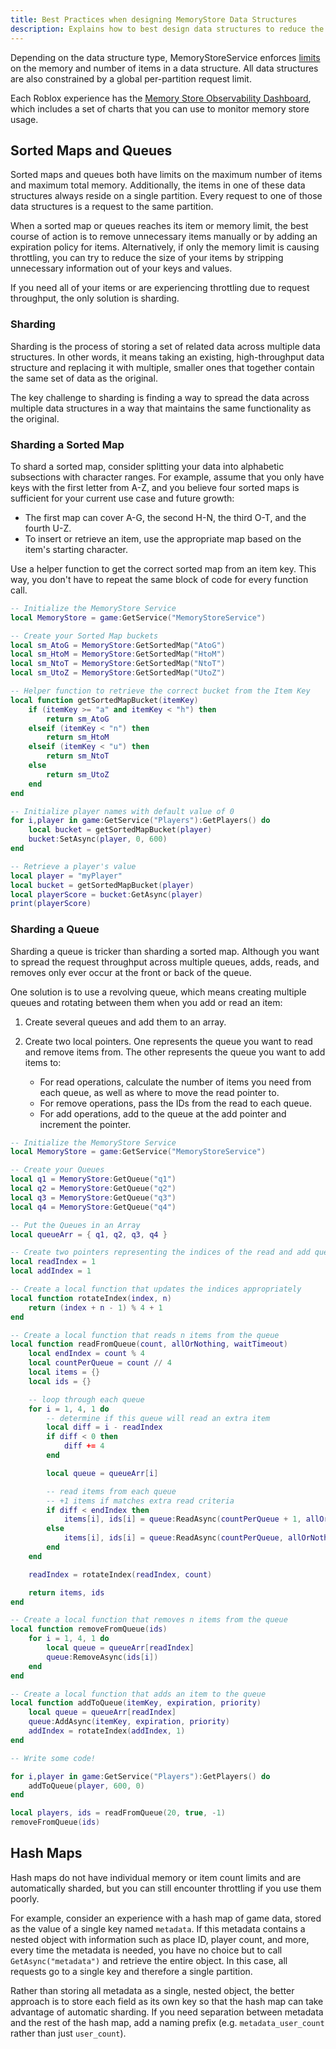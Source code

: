 ```yaml
---
title: Best Practices when designing MemoryStore Data Structures
description: Explains how to best design data structures to reduce the chance of experiencing throttling.
---
```


Depending on the data structure type, MemoryStoreService enforces [limits](../../cloud-services/memory-stores/index.md#data-structure-size-limits) on the memory and number of items in a data structure. All data structures are also constrained by a global per-partition request limit.

Each Roblox experience has the [Memory Store Observability Dashboard](../../cloud-services/memory-stores/observability.md), which includes a set of charts that you can use to monitor memory store usage.

## Sorted Maps and Queues

Sorted maps and queues both have limits on the maximum number of items and maximum total memory. Additionally, the items in one of these data structures always reside on a single partition. Every request to one of those data structures is a request to the same partition.

When a sorted map or queues reaches its item or memory limit, the best course of action is to remove unnecessary items manually or by adding an expiration policy for items. Alternatively, if only the memory limit is causing throttling, you can try to reduce the size of your items by stripping unnecessary information out of your keys and values.

If you need all of your items or are experiencing throttling due to request throughput, the only solution is sharding.

### Sharding

Sharding is the process of storing a set of related data across multiple data structures. In other words, it means taking an existing, high-throughput data structure and replacing it with multiple, smaller ones that together contain the same set of data as the original.

The key challenge to sharding is finding a way to spread the data across multiple data structures in a way that maintains the same functionality as the original.

### Sharding a Sorted Map

To shard a sorted map, consider splitting your data into alphabetic subsections with character ranges. For example, assume that you only have keys with the first letter from A-Z, and you believe four sorted maps is sufficient for your current use case and future growth:

- The first map can cover A-G, the second H-N, the third O-T, and the fourth U-Z.
- To insert or retrieve an item, use the appropriate map based on the item's starting character.

<Alert severity="info">
Use a helper function to get the correct sorted map from an item key. This way, you don't have to repeat the same block of code for every function call.
</Alert>

```lua title='Sharding a Sorted Map'
-- Initialize the MemoryStore Service
local MemoryStore = game:GetService("MemoryStoreService")

-- Create your Sorted Map buckets
local sm_AtoG = MemoryStore:GetSortedMap("AtoG")
local sm_HtoM = MemoryStore:GetSortedMap("HtoM")
local sm_NtoT = MemoryStore:GetSortedMap("NtoT")
local sm_UtoZ = MemoryStore:GetSortedMap("UtoZ")

-- Helper function to retrieve the correct bucket from the Item Key
local function getSortedMapBucket(itemKey)
	if (itemKey >= "a" and itemKey < "h") then
		return sm_AtoG
	elseif (itemKey < "n") then
		return sm_HtoM
	elseif (itemKey < "u") then
		return sm_NtoT
	else
		return sm_UtoZ
	end
end

-- Initialize player names with default value of 0
for i,player in game:GetService("Players"):GetPlayers() do
	local bucket = getSortedMapBucket(player)
	bucket:SetAsync(player, 0, 600)
end

-- Retrieve a player's value
local player = "myPlayer"
local bucket = getSortedMapBucket(player)
local playerScore = bucket:GetAsync(player)
print(playerScore)
```

### Sharding a Queue

Sharding a queue is tricker than sharding a sorted map. Although you want to spread the request throughput across multiple queues, adds, reads, and removes only ever occur at the front or back of the queue.

One solution is to use a revolving queue, which means creating multiple queues and rotating between them when you add or read an item:

1. Create several queues and add them to an array.
1. Create two local pointers. One represents the queue you want to read and remove items from. The other represents the queue you want to add items to:

   - For read operations, calculate the number of items you need from each queue, as well as where to move the read pointer to.
   - For remove operations, pass the IDs from the read to each queue.
   - For add operations, add to the queue at the add pointer and increment the pointer.

```lua title='Sharding a Queue'
-- Initialize the MemoryStore Service
local MemoryStore = game:GetService("MemoryStoreService")

-- Create your Queues
local q1 = MemoryStore:GetQueue("q1")
local q2 = MemoryStore:GetQueue("q2")
local q3 = MemoryStore:GetQueue("q3")
local q4 = MemoryStore:GetQueue("q4")

-- Put the Queues in an Array
local queueArr = { q1, q2, q3, q4 }

-- Create two pointers representing the indices of the read and add queues
local readIndex = 1
local addIndex = 1

-- Create a local function that updates the indices appropriately
local function rotateIndex(index, n)
	return (index + n - 1) % 4 + 1
end

-- Create a local function that reads n items from the queue
local function readFromQueue(count, allOrNothing, waitTimeout)
	local endIndex = count % 4
	local countPerQueue = count // 4
	local items = {}
	local ids = {}

	-- loop through each queue
	for i = 1, 4, 1 do
		-- determine if this queue will read an extra item
		local diff = i - readIndex
		if diff < 0 then
			diff += 4
		end

		local queue = queueArr[i]

		-- read items from each queue
		-- +1 items if matches extra read criteria
		if diff < endIndex then
			items[i], ids[i] = queue:ReadAsync(countPerQueue + 1, allOrNothing,waitTimeout)
		else
			items[i], ids[i] = queue:ReadAsync(countPerQueue, allOrNothing,waitTimeout)
		end
	end

	readIndex = rotateIndex(readIndex, count)

	return items, ids
end

-- Create a local function that removes n items from the queue
local function removeFromQueue(ids)
	for i = 1, 4, 1 do
		local queue = queueArr[readIndex]
		queue:RemoveAsync(ids[i])
	end
end

-- Create a local function that adds an item to the queue
local function addToQueue(itemKey, expiration, priority)
	local queue = queueArr[readIndex]
	queue:AddAsync(itemKey, expiration, priority)
	addIndex = rotateIndex(addIndex, 1)
end

-- Write some code!

for i,player in game:GetService("Players"):GetPlayers() do
	addToQueue(player, 600, 0)
end

local players, ids = readFromQueue(20, true, -1)
removeFromQueue(ids)
```

## Hash Maps

Hash maps do not have individual memory or item count limits and are automatically sharded, but you can still encounter throttling if you use them poorly.

For example, consider an experience with a hash map of game data, stored as the value of a single key named `metadata`. If this metadata contains a nested object with information such as place ID, player count, and more, every time the metadata is needed, you have no choice but to call `GetAsync("metadata")` and retrieve the entire object. In this case, all requests go to a single key and therefore a single partition.

Rather than storing all metadata as a single, nested object, the better approach is to store each field as its own key so that the hash map can take advantage of automatic sharding. If you need separation between metadata and the rest of the hash map, add a naming prefix (e.g. `metadata_user_count` rather than just `user_count`).
